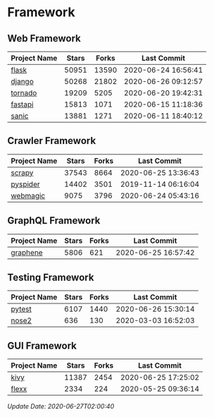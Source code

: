# Framework

## Web Framework

| Project Name | Stars | Forks | Last Commit |
| ------------ | ----- | ----- | ----------- |
| [flask](https://github.com/pallets/flask) | 50951 | 13590 | 2020-06-24 16:56:41 |
| [django](https://github.com/django/django) | 50268 | 21802 | 2020-06-26 09:12:57 |
| [tornado](https://github.com/tornadoweb/tornado) | 19209 | 5205 | 2020-06-20 19:42:31 |
| [fastapi](https://github.com/tiangolo/fastapi) | 15813 | 1071 | 2020-06-15 11:18:36 |
| [sanic](https://github.com/huge-success/sanic) | 13881 | 1271 | 2020-06-11 18:40:12 |

## Crawler Framework

| Project Name | Stars | Forks | Last Commit |
| ------------ | ----- | ----- | ----------- |
| [scrapy](https://github.com/scrapy/scrapy) | 37543 | 8664 | 2020-06-25 13:36:43 |
| [pyspider](https://github.com/binux/pyspider) | 14402 | 3501 | 2019-11-14 06:16:04 |
| [webmagic](https://github.com/code4craft/webmagic) | 9075 | 3796 | 2020-06-24 05:43:16 |

## GraphQL Framework

| Project Name | Stars | Forks | Last Commit |
| ------------ | ----- | ----- | ----------- |
| [graphene](https://github.com/graphql-python/graphene) | 5806 | 621 | 2020-06-25 16:57:42 |

## Testing Framework

| Project Name | Stars | Forks | Last Commit |
| ------------ | ----- | ----- | ----------- |
| [pytest](https://github.com/pytest-dev/pytest) | 6107 | 1440 | 2020-06-26 15:30:14 |
| [nose2](https://github.com/nose-devs/nose2) | 636 | 130 | 2020-03-03 16:52:03 |

## GUI Framework

| Project Name | Stars | Forks | Last Commit |
| ------------ | ----- | ----- | ----------- |
| [kivy](https://github.com/kivy/kivy) | 11387 | 2454 | 2020-06-25 17:25:02 |
| [flexx](https://github.com/flexxui/flexx) | 2334 | 224 | 2020-05-25 09:36:14 |

*Update Date: 2020-06-27T02:00:40*